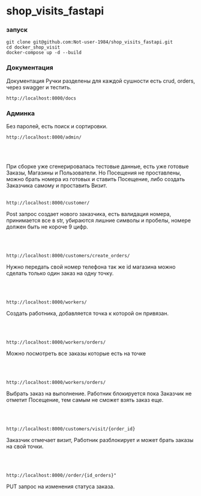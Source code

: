 # shop_visits_fastapi
### запуск
```
git clone git@github.com:Not-user-1984/shop_visits_fastapi.git
cd docker_shop_visit
docker-compose up -d --build
```
### Документация 
Документация 
Ручки разделены для каждой сушности есть crud, orders,
через swagger и тестить.

```
http://localhost:8000/docs
```


### Админка
Без паролей, есть поиск и сортировки.

```
http://localhost:8000/admin/
```
<br>
<br>


При сборке уже сгенерировалась тестовые данные,
есть уже готовые Заказы, Магазины и Пользователи.
Но Посещения не проставлены,
можно брать номера из готовых и ставить Посещение,
либо создать Заказчика самому и проставить Визит.
<br>
<br>



```
http://localhost:8000/customer/
```

Post запрос создает нового заказчика,
есть валидация номера, принимается все в str,
убираются лишние символы и пробелы,
номере должен быть не короче 9 цифр.

<br>
<br>

```
http://localhost:8000/customers/create_orders/
```
Нужно передать свой номер телефона
так же id магазина
можно сделать только один заказ на одну точку.

<br>
<br>

```
http://localhost:8000/workers/
```
Cоздать работника, добавляется точка к которой он привязан.

<br>
<br>

```
http://localhost:8000/workers/orders/
```
Можно посмотреть все заказы которые есть на точке


<br>
<br>


```
http://localhost:8000/workers/orders/
```
Выбрать заказ на выполнение.
Работник блокируется пока Заказчик не отметит Посещение,
тем самым не сможет взять заказ еще.

<br>
<br>


```
http://localhost:8000/customers/visit/{order_id}
```
Заказчик отмечает визит, Работник разблокирует и может брать заказы на свой точки.


<br>
<br>


```
http://localhost:8000//order/{id_orders}"
```
PUT запрос на изменения статуса заказа.
<br>
<br>
